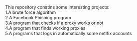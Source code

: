 This repository conatins some interesting projects:
<br>
1.A brute force algorithm
<br>
2.A Facebook Phishing program
<br>
3.A program that checks if a proxy works or not
<br>
4.A program that finds working proxies
<br>
5.A programs that logs in automatically some netlfix accounts
